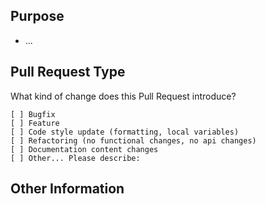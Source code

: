 ## Purpose
<!-- Describe the intention of the changes being proposed. What problem does it solve or functionality does it add? -->
* ...

## Pull Request Type
What kind of change does this Pull Request introduce?

<!-- Please check the one that applies to this PR using "x". -->
```
[ ] Bugfix
[ ] Feature
[ ] Code style update (formatting, local variables)
[ ] Refactoring (no functional changes, no api changes)
[ ] Documentation content changes
[ ] Other... Please describe:
```

## Other Information
<!-- Add any other helpful information that may be needed here. -->